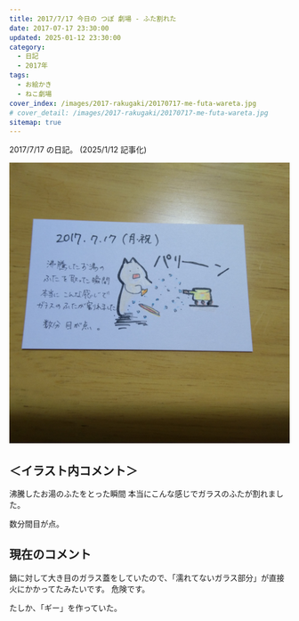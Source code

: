 ```yaml
---
title: 2017/7/17 今日の つぽ 劇場 - ふた割れた
date: 2017-07-17 23:30:00
updated: 2025-01-12 23:30:00
category:
  - 日記
  - 2017年
tags:
  - お絵かき
  - ねこ劇場
cover_index: /images/2017-rakugaki/20170717-me-futa-wareta.jpg
# cover_detail: /images/2017-rakugaki/20170717-me-futa-wareta.jpg
sitemap: true
---
```


2017/7/17 の日記。 (2025/1/12 記事化)

![](/images/2017-rakugaki/20170717-me-futa-wareta.jpg)

＜イラスト内コメント＞
---
沸騰したお湯のふたをとった瞬間
本当にこんな感じでガラスのふたが割れました。

数分間目が点。


現在のコメント
---
鍋に対して大き目のガラス蓋をしていたので、「濡れてないガラス部分」が直接火にかかってたみたいです。
危険です。

たしか、「ギー」を作っていた。

